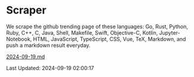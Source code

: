 # Scraper

We scrape the github trending page of these languages: Go, Rust, Python, Ruby, C++, C, Java, Shell, Makefile, Swift, Objective-C, Kotlin, Jupyter-Notebook, HTML, JavaScript, TypeScript, CSS, Vue, TeX, Markdown, and push a markdown result everyday.

[2024-09-19.md](https://github.com/cumthxy/github-trending-backup/blob/master/2024-09-19.md)

Last Updated: 2024-09-19 02:00:17